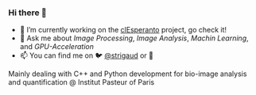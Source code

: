 ### Hi there 👋

- 🔭 I’m currently working on the [clEsperanto](https://github.com/clEsperanto) project, go check it!
- 💬 Ask me about *Image Processing*, *Image Analysis*, *Machin Learning*, and *GPU-Acceleration*
- 📫 You can find me on :bird: [@strigaud](https://twitter.com/StRigaud) or :elephant:

Mainly dealing with C++ and Python development for bio-image analysis and quantification @ Institut Pasteur of Paris
